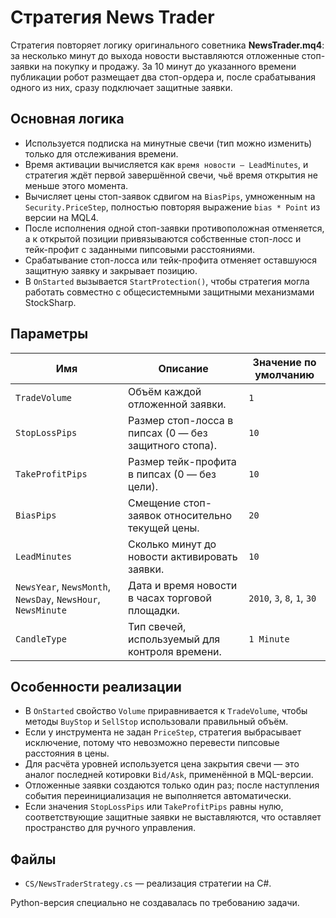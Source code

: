 # Стратегия News Trader

Стратегия повторяет логику оригинального советника **NewsTrader.mq4**: за несколько минут до выхода новости выставляются отложенные стоп-заявки на покупку и продажу. За 10 минут до указанного времени публикации робот размещает два стоп-ордера и, после срабатывания одного из них, сразу подключает защитные заявки.

## Основная логика

- Используется подписка на минутные свечи (тип можно изменить) только для отслеживания времени.
- Время активации вычисляется как `время новости – LeadMinutes`, и стратегия ждёт первой завершённой свечи, чьё время открытия не меньше этого момента.
- Вычисляет цены стоп-заявок сдвигом на `BiasPips`, умноженным на `Security.PriceStep`, полностью повторяя выражение `bias * Point` из версии на MQL4.
- После исполнения одной стоп-заявки противоположная отменяется, а к открытой позиции привязываются собственные стоп-лосс и тейк-профит с заданными пипсовыми расстояниями.
- Срабатывание стоп-лосса или тейк-профита отменяет оставшуюся защитную заявку и закрывает позицию.
- В `OnStarted` вызывается `StartProtection()`, чтобы стратегия могла работать совместно с общесистемными защитными механизмами StockSharp.

## Параметры

| Имя | Описание | Значение по умолчанию |
| --- | --- | --- |
| `TradeVolume` | Объём каждой отложенной заявки. | `1` |
| `StopLossPips` | Размер стоп-лосса в пипсах (0 — без защитного стопа). | `10` |
| `TakeProfitPips` | Размер тейк-профита в пипсах (0 — без цели). | `10` |
| `BiasPips` | Смещение стоп-заявок относительно текущей цены. | `20` |
| `LeadMinutes` | Сколько минут до новости активировать заявки. | `10` |
| `NewsYear`, `NewsMonth`, `NewsDay`, `NewsHour`, `NewsMinute` | Дата и время новости в часах торговой площадки. | `2010`, `3`, `8`, `1`, `30` |
| `CandleType` | Тип свечей, используемый для контроля времени. | `1 Minute` |

## Особенности реализации

- В `OnStarted` свойство `Volume` приравнивается к `TradeVolume`, чтобы методы `BuyStop` и `SellStop` использовали правильный объём.
- Если у инструмента не задан `PriceStep`, стратегия выбрасывает исключение, потому что невозможно перевести пипсовые расстояния в цены.
- Для расчёта уровней используется цена закрытия свечи — это аналог последней котировки `Bid/Ask`, применённой в MQL-версии.
- Отложенные заявки создаются только один раз; после наступления события переинициализация не выполняется автоматически.
- Если значения `StopLossPips` или `TakeProfitPips` равны нулю, соответствующие защитные заявки не выставляются, что оставляет пространство для ручного управления.

## Файлы

- `CS/NewsTraderStrategy.cs` — реализация стратегии на C#.

Python-версия специально не создавалась по требованию задачи.
